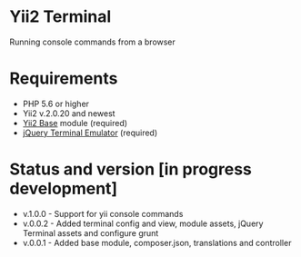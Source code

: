 # Yii2 Terminal
Running console commands from a browser

# Requirements 
* PHP 5.6 or higher
* Yii2 v.2.0.20 and newest
* [Yii2 Base](https://github.com/wdmg/yii2-base) module (required)
* [jQuery Terminal Emulator](https://github.com/jcubic/jquery.terminal) (required)

# Status and version [in progress development]
* v.1.0.0 - Support for yii console commands
* v.0.0.2 - Added terminal config and view, module assets, jQuery Terminal assets and configure grunt
* v.0.0.1 - Added base module, composer.json, translations and controller